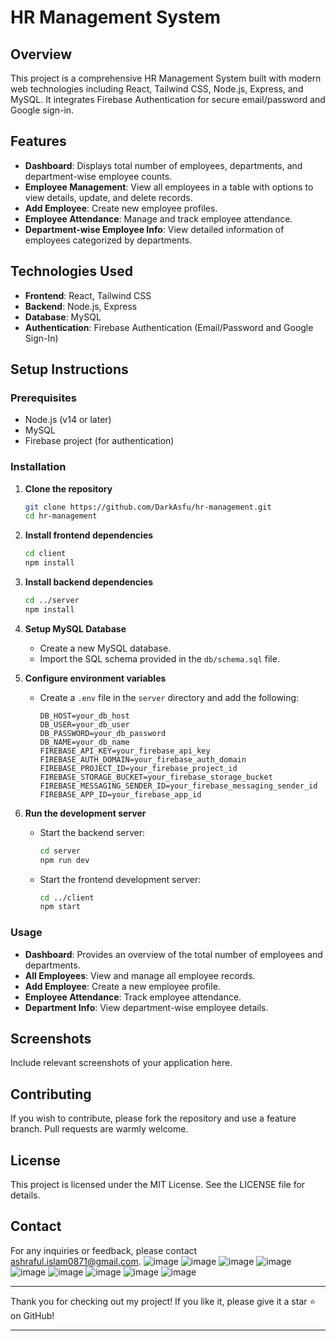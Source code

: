# HR Management System

## Overview
This project is a comprehensive HR Management System built with modern web technologies including React, Tailwind CSS, Node.js, Express, and MySQL. It integrates Firebase Authentication for secure email/password and Google sign-in.

## Features
- **Dashboard**: Displays total number of employees, departments, and department-wise employee counts.
- **Employee Management**: View all employees in a table with options to view details, update, and delete records.
- **Add Employee**: Create new employee profiles.
- **Employee Attendance**: Manage and track employee attendance.
- **Department-wise Employee Info**: View detailed information of employees categorized by departments.

## Technologies Used
- **Frontend**: React, Tailwind CSS
- **Backend**: Node.js, Express
- **Database**: MySQL
- **Authentication**: Firebase Authentication (Email/Password and Google Sign-In)

## Setup Instructions

### Prerequisites
- Node.js (v14 or later)
- MySQL
- Firebase project (for authentication)

### Installation
1. **Clone the repository**
   ```bash
   git clone https://github.com/DarkAsfu/hr-management.git
   cd hr-management
   ```

2. **Install frontend dependencies**
   ```bash
   cd client
   npm install
   ```

3. **Install backend dependencies**
   ```bash
   cd ../server
   npm install
   ```

4. **Setup MySQL Database**
   - Create a new MySQL database.
   - Import the SQL schema provided in the `db/schema.sql` file.

5. **Configure environment variables**
   - Create a `.env` file in the `server` directory and add the following:
     ```env
     DB_HOST=your_db_host
     DB_USER=your_db_user
     DB_PASSWORD=your_db_password
     DB_NAME=your_db_name
     FIREBASE_API_KEY=your_firebase_api_key
     FIREBASE_AUTH_DOMAIN=your_firebase_auth_domain
     FIREBASE_PROJECT_ID=your_firebase_project_id
     FIREBASE_STORAGE_BUCKET=your_firebase_storage_bucket
     FIREBASE_MESSAGING_SENDER_ID=your_firebase_messaging_sender_id
     FIREBASE_APP_ID=your_firebase_app_id
     ```

6. **Run the development server**
   - Start the backend server:
     ```bash
     cd server
     npm run dev
     ```
   - Start the frontend development server:
     ```bash
     cd ../client
     npm start
     ```

### Usage
- **Dashboard**: Provides an overview of the total number of employees and departments.
- **All Employees**: View and manage all employee records.
- **Add Employee**: Create a new employee profile.
- **Employee Attendance**: Track employee attendance.
- **Department Info**: View department-wise employee details.

## Screenshots
Include relevant screenshots of your application here.

## Contributing
If you wish to contribute, please fork the repository and use a feature branch. Pull requests are warmly welcome.

## License
This project is licensed under the MIT License. See the LICENSE file for details.

## Contact
For any inquiries or feedback, please contact [ashraful.islam0871@gmail.com](mailto:ashraful.islam0871@gmail.com).
![image](https://github.com/DarkAsfu/hr-management/assets/121676628/ef0edd4d-f8d3-42b8-bb8d-cf91d39d2741)
![image](https://github.com/DarkAsfu/hr-management/assets/121676628/fce8af24-730e-4e5d-bf74-93aa33b6bb3d)
![image](https://github.com/DarkAsfu/hr-management/assets/121676628/b3cde43a-b2e6-4067-97d3-1e793045c9ee)
![image](https://github.com/DarkAsfu/hr-management/assets/121676628/b54f3b81-d231-4313-b9fe-672a2be42fac)
![image](https://github.com/DarkAsfu/hr-management/assets/121676628/5848c292-e499-4eb2-a68d-bf1ab101e697)
![image](https://github.com/DarkAsfu/hr-management/assets/121676628/3760e03b-0250-4cbb-b7c8-36ce42018dce)
![image](https://github.com/DarkAsfu/hr-management/assets/121676628/910d96d3-e508-49af-a0ae-818b1d8f0981)
![image](https://github.com/DarkAsfu/hr-management/assets/121676628/0f86bd36-0630-409b-b5b5-041eb296853e)
![image](https://github.com/DarkAsfu/hr-management/assets/121676628/3d60304f-9b25-4575-a15a-f61bfebc6401)


---

Thank you for checking out my project! If you like it, please give it a star ⭐ on GitHub!

---

